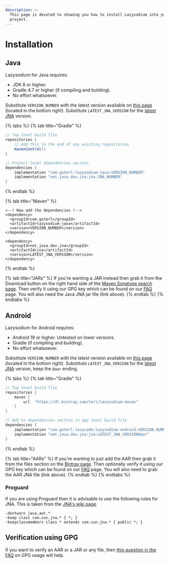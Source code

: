 ```yaml
---
description: >-
  This page is devoted to showing you how to install Lazysodium into your
  project.
---
```


# Installation

## Java

Lazysodium for Java requires:

* JDK 8 or higher.
* Gradle 4.7 or higher \(if compiling and building\).
* No effort whatsoever.

Substitute `VERSION_NUMBER` with the latest version available on [this page](https://search.maven.org/search?q=a:lazysodium-java) \(located in the bottom right\). Substitute `LATEST_JNA_VERSION` for the [latest JNA](https://mvnrepository.com/artifact/net.java.dev.jna/jna) version.

{% tabs %}
{% tab title="Gradle" %}
```groovy
// Top level build file
repositories {
    // Add this to the end of any existing repositories
    mavenCentral() 
}

// Project level dependencies section
dependencies {
    implementation "com.goterl:lazysodium-java:VERSION_NUMBER"
    implementation "net.java.dev.jna:jna:JNA_NUMBER"
}
```
{% endtab %}

{% tab title="Maven" %}
```markup
<--! Now add the dependencies !-->
<dependency>
  <groupId>com.goterl</groupId>
  <artifactId>lazysodium-java</artifactId>
  <version>VERSION_NUMBER</version>
</dependency>

<dependency>
  <groupId>net.java.dev.jna</groupId>
  <artifactId>jna</artifactId>
  <version>LATEST_JNA_VERSION</version>
</dependency>
```
{% endtab %}

{% tab title="JARs" %}
If you're wanting a JAR instead then grab it from the Download button on the right hand side of the [Maven Sonatype search page](https://search.maven.org/search?q=a:lazysodium-java). Then verify it using our GPG key which can be found on our [FAQ](../extras/faq.md#how-do-i-verify-a-file-through-gpg) page. You will also need the Java JNA jar file \(link above\).
{% endtab %}
{% endtabs %}

## Android

Lazysodium for Android requires:

* Android 19 or higher. Untested on lower versions.
* Gradle \(if compiling and building\).
* No effort whatsoever.

Substitute `VERSION_NUMBER` with the latest version available on [this page](https://bintray.com/terl/lazysodium-maven/lazysodium-android) \(located in the bottom right\). Substitute `LATEST_JNA_VERSION` for the [latest JNA](https://mvnrepository.com/artifact/net.java.dev.jna/jna) version, keep the `@aar` ending.

{% tabs %}
{% tab title="Gradle" %}
```groovy
// Top level build file
repositories {
    maven {
        url  "https://dl.bintray.com/terl/lazysodium-maven"
    }
}

// Add to dependencies section in app level build file
dependencies {
    implementation "com.goterl.lazycode:lazysodium-android:VERSION_NUMBER@aar"
    implementation "net.java.dev.jna:jna:LATEST_JNA_VERSION@aar"
}
```
{% endtab %}

{% tab title="AARs" %}
If you're wanting to just add the AAR then grab it from the files section on the [Bintray page](https://bintray.com/terl/lazysodium-maven/lazysodium-android/_latestVersion). Then optionally verify it using our GPG key which can be found on our [FAQ](../extras/faq.md#how-do-i-verify-a-file-through-gpg) page. You will also need to grab the AAR JNA file \(link above\).
{% endtab %}
{% endtabs %}

### Proguard

If you are using Proguard then it is advisable to use the following rules for JNA. This is taken from the [JNA's wiki page](https://github.com/java-native-access/jna/blob/master/www/FrequentlyAskedQuestions.md#jna-on-android).

```text
-dontwarn java.awt.*
-keep class com.sun.jna.* { *; }
-keepclassmembers class * extends com.sun.jna.* { public *; }
```

## Verification using GPG

If you want to verify an AAR or a JAR or any file, then [this question in the FAQ](../extras/faq.md#how-do-i-verify-a-file-through-gpg) on GPG usage will help.

